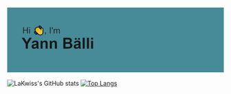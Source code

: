 [![MasterHead](https://github.com/LaKwiss/LaKwiss/blob/main/header.png)](https://github.com/lakwiss)

![LaKwiss's GitHub stats](https://github-readme-stats.vercel.app/api?username=lakwiss&show_icons=true&theme=radical) [![Top Langs](https://github-readme-stats.vercel.app/api/top-langs/?username=lakwiss&layout=compact&theme=radical)](https://github.com/anuraghazra/github-readme-stats)


